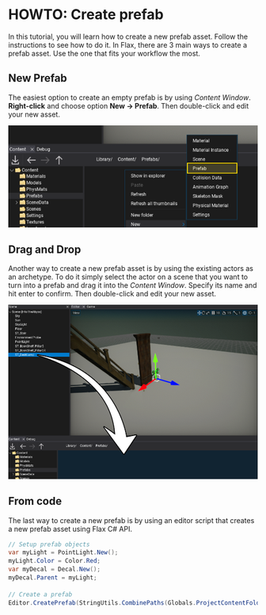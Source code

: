# HOWTO: Create prefab

In this tutorial, you will learn how to create a new prefab asset. Follow the instructions to see how to do it. In Flax, there are 3 main ways to create a prefab asset. Use the one that fits your workflow the most.

## New Prefab

The easiest option to create an empty prefab is by using *Content Window*. **Right-click** and choose option **New -> Prefab**. Then double-click and edit your new asset.

![New Prefab Asset](media/new-prefab1.png)

## Drag and Drop

Another way to create a new prefab asset is by using the existing actors as an archetype. To do it simply select the actor on a scene that you want to turn into a prefab and drag it into the *Content Window*. Specify its name and hit enter to confirm. Then double-click and edit your new asset.

![New Prefab Asset](media/new-prefab2.png)

## From code

The last way to create a new prefab is by using an editor script that creates a new prefab asset using Flax C# API.

```cs
// Setup prefab objects
var myLight = PointLight.New();
myLight.Color = Color.Red;
var myDecal = Decal.New();
myDecal.Parent = myLight;

// Create a prefab
Editor.CreatePrefab(StringUtils.CombinePaths(Globals.ProjectContentFolder, "myPrefab.prefab"), myLight, false);
```
